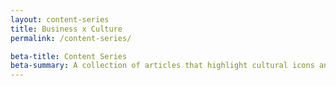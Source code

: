 ```yaml
---
layout: content-series
title: Business x Culture
permalink: /content-series/

beta-title: Content Series
beta-summary: A collection of articles that highlight cultural icons and their business enterprises.  Featuring videos, quotes and short stories about interesting business moves that represent successful blueprints for new and seasoned entrepreneurs.
---
```

